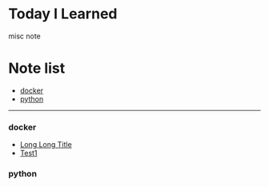 # Today I Learned

misc note

# Note list

* [docker](#docker)
* [python](#python)

---

### docker
- [Long Long Title](docker/long%20long%20title.md)
- [Test1](docker/test1.md)

### python

